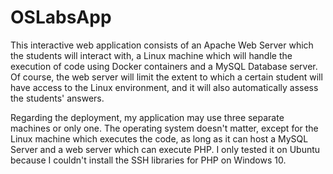 # OSLabsApp

This interactive web application consists of an Apache Web Server which the students will interact with, a Linux machine which will handle the execution of code using Docker containers and a MySQL Database server. Of course, the web server will limit the extent to which a certain student will have access to the Linux environment, and it will also automatically assess the students' answers.

Regarding the deployment, my application may use three separate machines or only one. The operating system doesn't matter, except for the Linux machine which executes the code, as long as it can host a MySQL Server and a web server which can execute PHP. I only tested it on Ubuntu because I couldn't install the SSH libraries for PHP on Windows 10.
